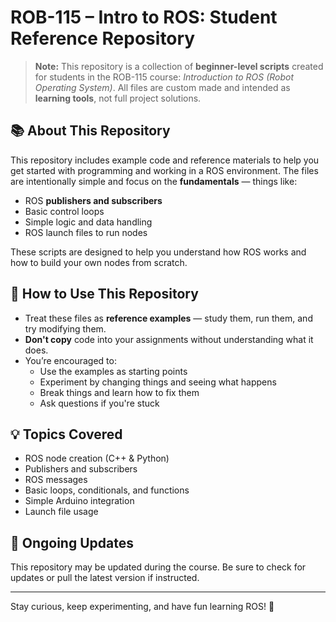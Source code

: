 # ROB-115 – Intro to ROS: Student Reference Repository

> **Note:** This repository is a collection of **beginner-level scripts** created for students in the ROB-115 course: *Introduction to ROS (Robot Operating System)*. All files are custom made and intended as **learning tools**, not full project solutions.

## 📚 About This Repository

This repository includes example code and reference materials to help you get started with programming and working in a ROS environment. The files are intentionally simple and focus on the **fundamentals** — things like:

- ROS **publishers and subscribers**
- Basic control loops
- Simple logic and data handling
- ROS launch files to run nodes

These scripts are designed to help you understand how ROS works and how to build your own nodes from scratch.

## 🧠 How to Use This Repository

- Treat these files as **reference examples** — study them, run them, and try modifying them.
- **Don't copy** code into your assignments without understanding what it does.
- You’re encouraged to:
  - Use the examples as starting points
  - Experiment by changing things and seeing what happens
  - Break things and learn how to fix them
  - Ask questions if you're stuck


## 💡 Topics Covered

- ROS node creation (C++ & Python)
- Publishers and subscribers
- ROS messages
- Basic loops, conditionals, and functions
- Simple Arduino integration
- Launch file usage

## 🚧 Ongoing Updates

This repository may be updated during the course. Be sure to check for updates or pull the latest version if instructed.

---

Stay curious, keep experimenting, and have fun learning ROS! 🦾
